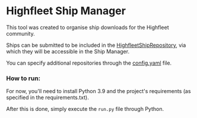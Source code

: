 # Highfleet Ship Manager

This tool was created to organise ship downloads for the Highfleet community.

Ships can be submitted to be included in the [HighfleetShipRepository](https://github.com/MaxWasUnavailable/HighfleetShipRepository), via which they will be accessible in the Ship Manager.

You can specify additional repositories through the [config.yaml](https://github.com/MaxWasUnavailable/HighfleetShipManager/blob/master/data/config.yaml) file.


### How to run:

For now, you'll need to install Python 3.9 and the project's requirements (as specified in the requirements.txt).

After this is done, simply execute the `run.py` file through Python.